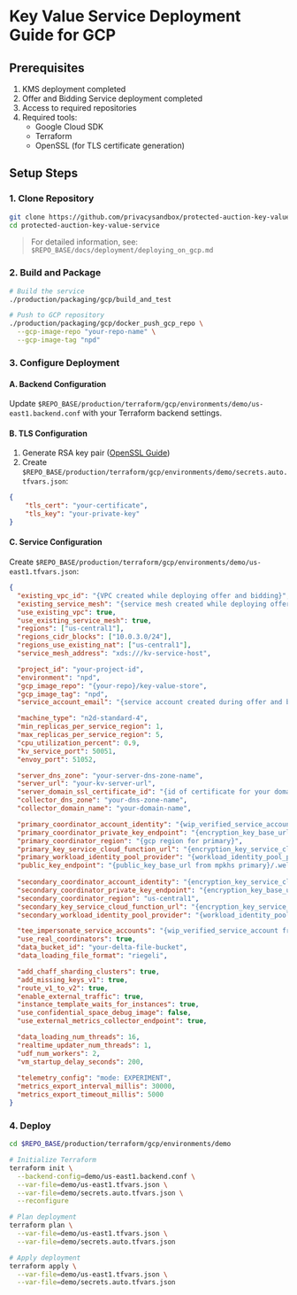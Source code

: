 # Key Value Service Deployment Guide for GCP

## Prerequisites
1. KMS deployment completed
2. Offer and Bidding Service deployment completed
3. Access to required repositories
4. Required tools:
   - Google Cloud SDK
   - Terraform
   - OpenSSL (for TLS certificate generation)

## Setup Steps

### 1. Clone Repository
```bash
git clone https://github.com/privacysandbox/protected-auction-key-value-service.git
cd protected-auction-key-value-service
```

> For detailed information, see: `$REPO_BASE/docs/deployment/deploying_on_gcp.md`

### 2. Build and Package
```bash
# Build the service
./production/packaging/gcp/build_and_test

# Push to GCP repository
./production/packaging/gcp/docker_push_gcp_repo \
  --gcp-image-repo "your-repo-name" \
  --gcp-image-tag "npd"
```

### 3. Configure Deployment

#### A. Backend Configuration
Update `$REPO_BASE/production/terraform/gcp/environments/demo/us-east1.backend.conf` with your Terraform backend settings.

#### B. TLS Configuration
1. Generate RSA key pair ([OpenSSL Guide](https://stackoverflow.com/questions/44474516/how-to-create-public-and-private-key-with-openssl))
2. Create `$REPO_BASE/production/terraform/gcp/environments/demo/secrets.auto.tfvars.json`:
```json
{
    "tls_cert": "your-certificate",
    "tls_key": "your-private-key"
}
```

#### C. Service Configuration
Create `$REPO_BASE/production/terraform/gcp/environments/demo/us-east1.tfvars.json`:
```json
{
  "existing_vpc_id": "{VPC created while deploying offer and bidding}",
  "existing_service_mesh": "{service mesh created while deploying offer and bidding}",
  "use_existing_vpc": true,
  "use_existing_service_mesh": true,
  "regions": ["us-central1"],
  "regions_cidr_blocks": ["10.0.3.0/24"],
  "regions_use_existing_nat": ["us-central1"],
  "service_mesh_address": "xds:///kv-service-host",

  "project_id": "your-project-id",
  "environment": "npd",
  "gcp_image_repo": "{your-repo}/key-value-store",
  "gcp_image_tag": "npd",
  "service_account_email": "{service account created during offer and bidding deployment}",

  "machine_type": "n2d-standard-4",
  "min_replicas_per_service_region": 1,
  "max_replicas_per_service_region": 5,
  "cpu_utilization_percent": 0.9,
  "kv_service_port": 50051,
  "envoy_port": 51052,

  "server_dns_zone": "your-server-dns-zone-name",
  "server_url": "your-kv-server-url",
  "server_domain_ssl_certificate_id": "{id of certificate for your domain}",
  "collector_dns_zone": "your-dns-zone-name",
  "collector_domain_name": "your-domain-name",

  "primary_coordinator_account_identity": "{wip_verified_service_account from operator_wipp primary}",
  "primary_coordinator_private_key_endpoint": "{encryption_key_base_url from mpkhs primary}/v1alpha/encryptionKeys",
  "primary_coordinator_region": "{gcp region for primary}",
  "primary_key_service_cloud_function_url": "{encryption_key_service_cloudfunction_url from mpkhs primary}",
  "primary_workload_identity_pool_provider": "{workload_identity_pool_provider_name from operator_wipp primary}",
  "public_key_endpoint": "{public_key_base_url from mpkhs primary}/.well-known/protected-auction/v1/public-keys",
  
  "secondary_coordinator_account_identity": "{encryption_key_service_cloudfunction_url from mpkhs secondary}",
  "secondary_coordinator_private_key_endpoint": "{encryption_key_base_url from mpkhs secondary}/v1alpha/encryptionKeys",
  "secondary_coordinator_region": "us-central1",
  "secondary_key_service_cloud_function_url": "{encryption_key_service_cloudfunction_url from mpkhs secondary}",
  "secondary_workload_identity_pool_provider": "{workload_identity_pool_provider_name from operator_wipp secondary}",

  "tee_impersonate_service_accounts": "{wip_verified_service_account from operator_wipp secondary},{wip_verified_service_account from operator_wipp secondary}",
  "use_real_coordinators": true,
  "data_bucket_id": "your-delta-file-bucket",
  "data_loading_file_format": "riegeli",

  "add_chaff_sharding_clusters": true,
  "add_missing_keys_v1": true,
  "route_v1_to_v2": true,
  "enable_external_traffic": true,
  "instance_template_waits_for_instances": true,
  "use_confidential_space_debug_image": false,
  "use_external_metrics_collector_endpoint": true,

  "data_loading_num_threads": 16,
  "realtime_updater_num_threads": 1,
  "udf_num_workers": 2,
  "vm_startup_delay_seconds": 200,
  
  "telemetry_config": "mode: EXPERIMENT",
  "metrics_export_interval_millis": 30000,
  "metrics_export_timeout_millis": 5000
}
```

### 4. Deploy

```bash
cd $REPO_BASE/production/terraform/gcp/environments/demo

# Initialize Terraform
terraform init \
  --backend-config=demo/us-east1.backend.conf \
  --var-file=demo/us-east1.tfvars.json \
  --var-file=demo/secrets.auto.tfvars.json \
  --reconfigure

# Plan deployment
terraform plan \
  --var-file=demo/us-east1.tfvars.json \
  --var-file=demo/secrets.auto.tfvars.json

# Apply deployment
terraform apply \
  --var-file=demo/us-east1.tfvars.json \
  --var-file=demo/secrets.auto.tfvars.json
